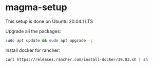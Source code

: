 # magma-setup

This setup is done on Ubuntu 20.04.1 LTS

Upgrade all the packages:
```bash
sudo apt update && sudo apt upgrade -y
```

Install docker for rancher:
```bash
curl https://releases.rancher.com/install-docker/19.03.sh | sh
```

